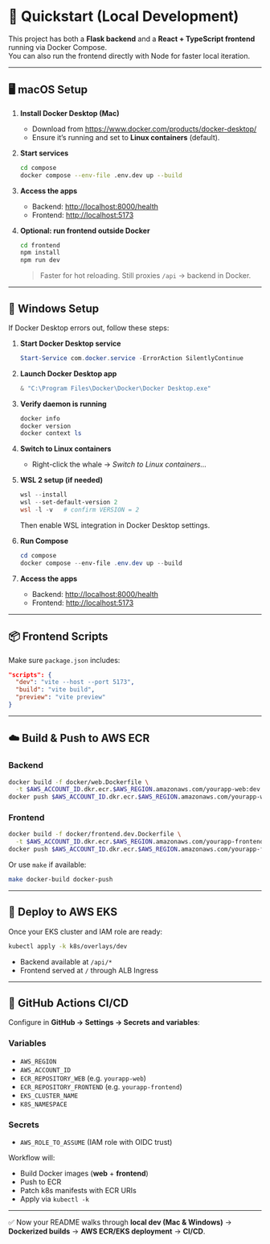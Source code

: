 # 🚀 Quickstart (Local Development)

This project has both a **Flask backend** and a **React + TypeScript frontend** running via Docker Compose.  
You can also run the frontend directly with Node for faster local iteration.

---

## 🖥️ macOS Setup

1. **Install Docker Desktop (Mac)**
   - Download from https://www.docker.com/products/docker-desktop/
   - Ensure it’s running and set to **Linux containers** (default).

2. **Start services**
   ```sh
   cd compose
   docker compose --env-file .env.dev up --build
   ```

3. **Access the apps**
   - Backend: [http://localhost:8000/health](http://localhost:8000/health)
   - Frontend: [http://localhost:5173](http://localhost:5173)

4. **Optional: run frontend outside Docker**
   ```sh
   cd frontend
   npm install
   npm run dev
   ```
   > Faster for hot reloading. Still proxies `/api` → backend in Docker.

---

## 🐳 Windows Setup

If Docker Desktop errors out, follow these steps:

1. **Start Docker Desktop service**
   ```powershell
   Start-Service com.docker.service -ErrorAction SilentlyContinue
   ```

2. **Launch Docker Desktop app**
   ```powershell
   & "C:\Program Files\Docker\Docker\Docker Desktop.exe"
   ```

3. **Verify daemon is running**
   ```powershell
   docker info
   docker version
   docker context ls
   ```

4. **Switch to Linux containers**
   - Right-click the whale → *Switch to Linux containers…*

5. **WSL 2 setup (if needed)**
   ```powershell
   wsl --install
   wsl --set-default-version 2
   wsl -l -v   # confirm VERSION = 2
   ```
   Then enable WSL integration in Docker Desktop settings.

6. **Run Compose**
   ```powershell
   cd compose
   docker compose --env-file .env.dev up --build
   ```

7. **Access the apps**
   - Backend: [http://localhost:8000/health](http://localhost:8000/health)
   - Frontend: [http://localhost:5173](http://localhost:5173)

---

## 📦 Frontend Scripts

Make sure `package.json` includes:

```json
"scripts": {
  "dev": "vite --host --port 5173",
  "build": "vite build",
  "preview": "vite preview"
}
```

---

## ☁️ Build & Push to AWS ECR

### Backend
```sh
docker build -f docker/web.Dockerfile \
  -t $AWS_ACCOUNT_ID.dkr.ecr.$AWS_REGION.amazonaws.com/yourapp-web:dev .
docker push $AWS_ACCOUNT_ID.dkr.ecr.$AWS_REGION.amazonaws.com/yourapp-web:dev
```

### Frontend
```sh
docker build -f docker/frontend.dev.Dockerfile \
  -t $AWS_ACCOUNT_ID.dkr.ecr.$AWS_REGION.amazonaws.com/yourapp-frontend:dev .
docker push $AWS_ACCOUNT_ID.dkr.ecr.$AWS_REGION.amazonaws.com/yourapp-frontend:dev
```

Or use `make` if available:
```sh
make docker-build docker-push
```

---

## 🚢 Deploy to AWS EKS

Once your EKS cluster and IAM role are ready:

```sh
kubectl apply -k k8s/overlays/dev
```

- Backend available at `/api/*`
- Frontend served at `/` through ALB Ingress

---

## 🔄 GitHub Actions CI/CD

Configure in **GitHub → Settings → Secrets and variables**:

### Variables
- `AWS_REGION`
- `AWS_ACCOUNT_ID`
- `ECR_REPOSITORY_WEB` (e.g. `yourapp-web`)
- `ECR_REPOSITORY_FRONTEND` (e.g. `yourapp-frontend`)
- `EKS_CLUSTER_NAME`
- `K8S_NAMESPACE`

### Secrets
- `AWS_ROLE_TO_ASSUME` (IAM role with OIDC trust)

Workflow will:
- Build Docker images (**web** + **frontend**)
- Push to ECR
- Patch k8s manifests with ECR URIs
- Apply via `kubectl -k`

---

✅ Now your README walks through **local dev (Mac & Windows)** → **Dockerized builds** → **AWS ECR/EKS deployment** → **CI/CD**.
